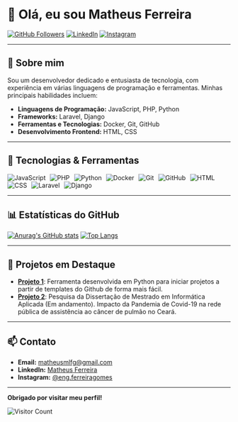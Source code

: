 # 👋 Olá, eu sou Matheus Ferreira

[![GitHub Followers](https://img.shields.io/github/followers/mattfeg?label=followers&style=social)](https://github.com/mattfeg)
[![LinkedIn](https://img.shields.io/badge/LinkedIn-Perfil-blue)](https://www.linkedin.com/in/mattfeg/)
[![Instagram](https://img.shields.io/badge/Instagram-Perfil-red)](https://www.instagram.com/eng.ferreiragomes)

---

## 🚀 Sobre mim

Sou um desenvolvedor dedicado e entusiasta de tecnologia, com experiência em várias linguagens de programação e ferramentas. Minhas principais habilidades incluem:

- **Linguagens de Programação:** JavaScript, PHP, Python
- **Frameworks:** Laravel, Django
- **Ferramentas e Tecnologias:** Docker, Git, GitHub
- **Desenvolvimento Frontend:** HTML, CSS

---

## 🔧 Tecnologias & Ferramentas

<div style="display: flex; flex-wrap: wrap;">
  <img src="https://img.shields.io/badge/JavaScript-F7DF1E?style=for-the-badge&logo=javascript&logoColor=black" alt="JavaScript" style="margin-right: 10px;"/>
  <img src="https://img.shields.io/badge/PHP-777BB4?style=for-the-badge&logo=php&logoColor=white" alt="PHP" style="margin-right: 10px;"/>
  <img src="https://img.shields.io/badge/Python-3776AB?style=for-the-badge&logo=python&logoColor=white" alt="Python" style="margin-right: 10px;"/>
  <img src="https://img.shields.io/badge/Docker-2496ED?style=for-the-badge&logo=docker&logoColor=white" alt="Docker" style="margin-right: 10px;"/>
  <img src="https://img.shields.io/badge/Git-F05032?style=for-the-badge&logo=git&logoColor=white" alt="Git" style="margin-right: 10px;"/>
  <img src="https://img.shields.io/badge/GitHub-181717?style=for-the-badge&logo=github&logoColor=white" alt="GitHub" style="margin-right: 10px;"/>
  <img src="https://img.shields.io/badge/HTML-E34F26?style=for-the-badge&logo=html5&logoColor=white" alt="HTML" style="margin-right: 10px;"/>
  <img src="https://img.shields.io/badge/CSS-1572B6?style=for-the-badge&logo=css3&logoColor=white" alt="CSS" style="margin-right: 10px;"/>
  <img src="https://img.shields.io/badge/Laravel-FF2D20?style=for-the-badge&logo=laravel&logoColor=white" alt="Laravel" style="margin-right: 10px;"/>
  <img src="https://img.shields.io/badge/Django-092E20?style=for-the-badge&logo=django&logoColor=white" alt="Django" style="margin-right: 10px;"/>
</div>

---

## 📊 Estatísticas do GitHub

[![Anurag's GitHub stats](https://github-readme-stats.vercel.app/api?username=mattfeg&show_icons=true&theme=radical)](https://github.com/mattfeg)
[![Top Langs](https://github-readme-stats.vercel.app/api/top-langs/?username=mattfeg&layout=compact&theme=radical)](https://github.com/mattfeg)

---

## 🌟 Projetos em Destaque

- [**Projeto 1**](https://github.com/mattfeg/tempclone): Ferramenta desenvolvida em Python para iniciar projetos a partir de templates do Github de forma mais fácil.
- [**Projeto 2**](https://github.com/seu-usuario/projeto-2): Pesquisa da Dissertação de Mestrado em Informática Aplicada (Em andamento). Impacto da Pandemia de Covid-19 na rede pública de assistência ao câncer de pulmão no Ceará.

---

## 📫 Contato

- **Email:** [matheusmlfg@gmail.com](mailto:matheusmlfg@gmail.com)
- **LinkedIn:** [Matheus Ferreira](https://www.linkedin.com/in/mattfeg/)
- **Instagram:** [@eng.ferreiragomes](https://www.instagram.com/eng.ferreiragomes)

---

**Obrigado por visitar meu perfil!**

![Visitor Count](https://profile-counter.glitch.me/mattfeg/count.svg)
